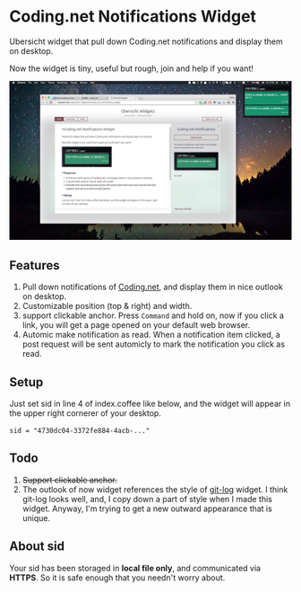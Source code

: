 # Coding.net Notifications Widget
Ubersicht widget that pull down Coding.net notifications and display them on desktop.

Now the widget is tiny, useful but rough, join and help if you want!

![coding-net-notifications](https://raw.githubusercontent.com/IUsual/coding-net-notifications.widget/master/screenshot.png)

## Features

1. Pull down notifications of [Coding.net](https://coding.net), and display them in nice outlook on desktop.
2. Customizable  position (top & right) and width.
3. support clickable anchor. Press `Command` and hold on, now if you click a link, you will get a page opened on your default web browser.
4. Automic make notification as read. When a notification item clicked, a post request will be sent automicly to mark the notification you click as read.

## Setup

Just set sid in line 4 of index.coffee like below, and the widget will appear in the upper right cornerer of your desktop.

	sid = "4730dc04-3372fe884-4acb-..."


## Todo

1. ~~Support clickable anchor.~~
2. The outlook of now widget references the style of [git-log](https://github.com/DigitallyBorn/Ubersicht-Git-Log) widget. I think git-log looks well, and, I copy down a part of style when I made this widget. Anyway, I'm trying to get a new outward appearance that is unique.

## About sid

Your sid has been storaged in **local file only**, and communicated via **HTTPS**. So it is safe enough that you needn't worry about.